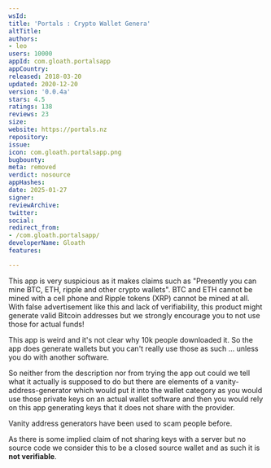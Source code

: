 ```yaml
---
wsId: 
title: 'Portals : Crypto Wallet Genera'
altTitle: 
authors:
- leo
users: 10000
appId: com.gloath.portalsapp
appCountry: 
released: 2018-03-20
updated: 2020-12-20
version: '0.0.4a'
stars: 4.5
ratings: 138
reviews: 23
size: 
website: https://portals.nz
repository: 
issue: 
icon: com.gloath.portalsapp.png
bugbounty: 
meta: removed
verdict: nosource
appHashes: 
date: 2025-01-27
signer: 
reviewArchive: 
twitter: 
social: 
redirect_from:
- /com.gloath.portalsapp/
developerName: Gloath
features: 

---
```


<div class="alertBox"><div>
<p>This app is very suspicious as it makes claims such as "Presently you can
mine BTC, ETH, ripple and other crypto wallets". BTC and ETH cannot be
mined with a cell phone and Ripple tokens (XRP) cannot be mined at all.
With false advertisement like this and lack of verifiability, this product
might generate valid Bitcoin addresses but we strongly encourage you to not use
those for actual funds!</p>
</div></div>

This app is weird and it's not clear why 10k people downloaded it. So the app
does generate wallets but you can't really use those as such ... unless you do
with another software.

So neither from the description nor from trying the app out could we tell what
it actually is supposed to do but there are elements of a vanity-address-generator
which would put it into the wallet category as you would use those private keys
on an actual wallet software and then you would rely on this app generating keys
that it does not share with the provider.

Vanity address generators have been used to scam people before.

As there is some implied claim of not sharing keys with a server but no source
code we consider this to be a closed source wallet and as such it is
**not verifiable**.
